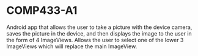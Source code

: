 # COMP433-A1

Android app that allows the user to take a picture with the device camera, saves the picture in the device, and then displays the image to the user in the form of 4 ImageViews.  Allows the user to select one of the lower 3 ImageViews which will replace the main ImageView.

